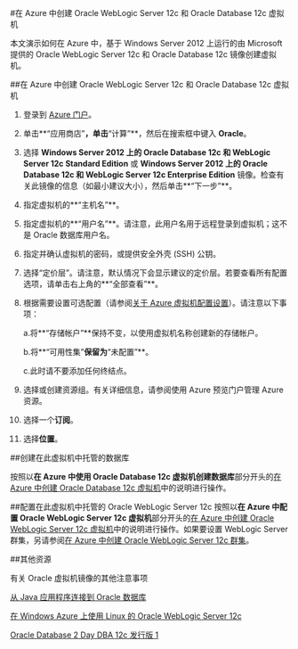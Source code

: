 <properties title="Creating an Oracle WebLogic Server 12c and Oracle Database 12c virtual machine in Azure" pageTitle="在 Azure 中创建 Oracle WebLogic Server 12c 和 Oracle Database 12c 虚拟机" description="逐步演示在 Windows Azure 中创建运行在 Windows Server 2012 上的 Oracle WebLogic Server 12c 和 Oracle Database 12c 镜像的示例。" services="virtual-machines" authors="bbenz" documentationCenter=""/>
<tags ms.service="virtual-machines" ms.date="06/22/2015" wacn.date="08/29/2015"/>

#在 Azure 中创建 Oracle WebLogic Server 12c 和 Oracle Database 12c 虚拟机

本文演示如何在 Azure 中，基于 Windows Server 2012 上运行的由 Microsoft 提供的 Oracle WebLogic Server 12c 和 Oracle Database 12c 镜像创建虚拟机。

##在 Azure 中创建 Oracle WebLogic Server 12c 和 Oracle Database 12c 虚拟机

1. 登录到 [Azure 门户](https://manage.windowsazure.cn)。

2.	单击**“应用商店”**，单击**“计算”**，然后在搜索框中键入 **Oracle**。

3.	选择 **Windows Server 2012 上的 Oracle Database 12c 和 WebLogic Server 12c Standard Edition** 或 **Windows Server 2012 上的 Oracle Database 12c 和 WebLogic Server 12c Enterprise Edition** 镜像。检查有关此镜像的信息（如最小建议大小），然后单击**“下一步”**。

4.	指定虚拟机的**“主机名”**。

5.	指定虚拟机的**“用户名”**。请注意，此用户名用于远程登录到虚拟机；这不是 Oracle 数据库用户名。

6.	指定并确认虚拟机的密码，或提供安全外壳 (SSH) 公钥。

7.	选择“定价层”。请注意，默认情况下会显示建议的定价层。若要查看所有配置选项，请单击右上角的**“全部查看”**。

8. 根据需要设置可选配置（请参阅[关于 Azure 虚拟机配置设置](https://msdn.microsoft.com/zh-cn/library/azure/dn763935.aspx)）。请注意以下事项：

	a.将**“存储帐户”**保持不变，以使用虚拟机名称创建新的存储帐户。

	b.将**“可用性集”**保留为**“未配置”**。

	c.此时请不要添加任何终结点。

9.	选择或创建资源组。有关详细信息，请参阅<!--[-->使用 Azure 预览门户管理 Azure 资源<!--](/documentation/articles/resource-group-portal)-->。

10. 选择一个**订阅**。

11. 选择**位置**。


##创建在此虚拟机中托管的数据库

按照以**在 Azure 中使用 Oracle Database 12c 虚拟机创建数据库**部分开头的[在 Azure 中创建 Oracle Database 12c 虚拟机](/documentation/articles/virtual-machines-creating-oracle-database-virtual-machine)中的说明进行操作。

##配置在此虚拟机中托管的 Oracle WebLogic Server 12c
按照以**在 Azure 中配置 Oracle WebLogic Server 12c 虚拟机**部分开头的[在 Azure 中创建 Oracle WebLogic Server 12c 虚拟机](/documentation/articles/virtual-machines-creating-oracle-webLogic-server-12c-virtual-machine)中的说明进行操作。如果要设置 WebLogic Server 群集，另请参阅[在 Azure 中创建 Oracle WebLogic Server 12c 群集](/documentation/articles/virtual-machines-creating-oracle-webLogic-server-12c-cluster)。

##其他资源
<!--[-->有关 Oracle 虚拟机镜像的其他注意事项<!--](/documentation/articles/miscellaneous-considerations-for-oracle-virtual-machine-images-new-article)-->

[从 Java 应用程序连接到 Oracle 数据库](http://docs.oracle.com/cd/E11882_01/appdev.112/e12137/getconn.htm#TDPJD136)

[在 Windows Azure 上使用 Linux 的 Oracle WebLogic Server 12c](http://www.oracle.com/technetwork/middleware/weblogic/learnmore/oracle-weblogic-on-azure-wp-2020930.pdf)

[Oracle Database 2 Day DBA 12c 发行版 1](http://docs.oracle.com/cd/E16655_01/server.121/e17643/toc.htm)

<!---HONumber=67-->